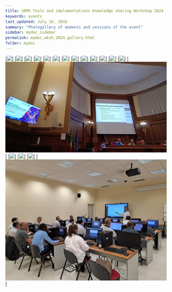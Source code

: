 ```yaml
---
title: SDMX Tools and implementations Knowledge sharing Workshop 2024 - photogallery
keywords: events
last_updated: July 16, 2016
summary: "Photogallery of moments and sessions of the event"
sidebar: mydoc_sidebar
permalink: mydoc_wksh_2024_gallery.html
folder: mydoc
---
```

|<img src="./images/workshop_2024/wksh_2024_001.jpg">|
|<img src="./images/workshop_2024/wksh_2024_002.jpg">|
|<img src="./images/workshop_2024/wksh_2024_003.jpg">|
|<img src="./images/workshop_2024/wksh_2024_004.jpg">|
|<img src="./images/workshop_2024/wksh_2024_005.jpg">|
|<img src="./images/workshop_2024/wksh_2024_006.jpg">|
|<img src="./images/workshop_2024/wksh_2024_007.jpg">|
|<img src="./images/workshop_2024/wksh_2024_008.jpg">|
|<img src="./images/workshop_2024/wksh_2024_009.jpg">|
|<img src="./images/workshop_2024/wksh_2024_010.jpg">|
|<img src="./images/workshop_2024/wksh_2024_011.jpg">|
|<img src="./images/workshop_2024/wksh_2024_012.jpg">|
|<img src="./images/workshop_2024/wksh_2024_013.jpg">|
|<img src="./images/workshop_2024/wksh_2024_014.jpg">|
|<img src="./images/workshop_2024/wksh_2024_015.jpg">|
|<img src="./images/workshop_2024/wksh_2024_016.jpg">|
|<img src="./images/workshop_2024/wksh_2024_017.jpg">|
|<img src="./images/workshop_2024/wksh_2024_018.jpg">|
